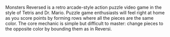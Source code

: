 Monsters Reversed is a retro arcade-style action puzzle video game in the style of Tetris and Dr. Mario. Puzzle game enthusiasts will feel right at home as you score points by forming rows where all the pieces are the same color. The core mechanic is simple but difficult to master: change pieces to the opposite color by bounding them as in Reversi.
